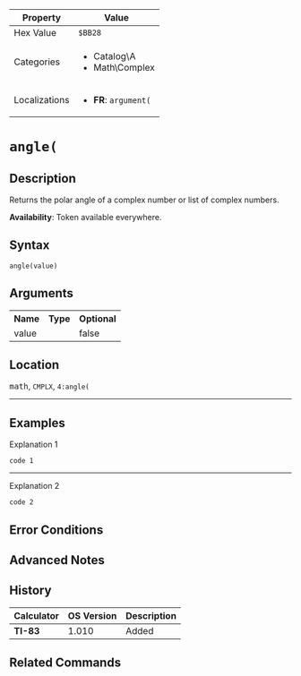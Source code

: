 | Property      | Value |
|---------------|-------|
| Hex Value     | `$BB28`|
| Categories    | <ul><li>Catalog\A</li><li>Math\Complex</li></ul> |
| Localizations | <ul><li><b>FR</b>: `argument(`</li></ul> |

# `angle(`

## Description
Returns the polar angle of a complex number or list of complex numbers.


<b>Availability</b>: Token available everywhere.

## Syntax
`angle(value)`

## Arguments
<table>
<tr><th>Name</th><th>Type</th><th>Optional</th></tr>

<tr><td>value</td><td></td><td>false</td></tr>

</table>

## Location
<kbd>math</kbd>, `CMPLX`, `4:angle(`
<hr>

## Examples

Explanation 1
```ti-basic
code 1
```
---
Explanation 2
```ti-basic
code 2
```

## Error Conditions


## Advanced Notes


## History
| Calculator | OS Version | Description |
|------------|------------|-------------|
| <b>TI-83</b> | 1.010 | Added

## Related Commands

    